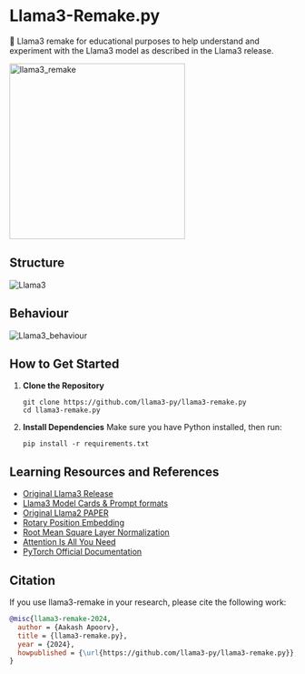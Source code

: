 # Llama3-Remake.py
🚀 Llama3 remake for educational purposes to help understand and experiment with the Llama3 model as described in the Llama3 release.

<img width="309" alt="llama3_remake" src="https://github.com/llama3-py/llama3-remake.py/assets/5700430/d494ce39-57af-4591-89a1-ec73e81843b2">


## Structure 

![Llama3](https://github.com/llama3-py/llama3-model.py/assets/5700430/c5cd7482-2fb8-4503-a6fa-57bc9ac8aad1)

## Behaviour 

![Llama3_behaviour](https://github.com/llama3-py/llama3-model.py/assets/5700430/377ba33b-186b-417d-aee6-fdb2c2738082)


## How to Get Started

1. **Clone the Repository**
   ```
   git clone https://github.com/llama3-py/llama3-remake.py
   cd llama3-remake.py
   ```

2. **Install Dependencies**
   Make sure you have Python installed, then run:
   ```
   pip install -r requirements.txt
   ```

   
## Learning Resources and References 

- [Original Llama3 Release](https://ai.meta.com/blog/meta-llama-3/)
- [Llama3 Model Cards & Prompt formats](https://llama.meta.com/docs/model-cards-and-prompt-formats)
- [Original Llama2 PAPER](https://arxiv.org/abs/2307.09288)
- [Rotary Position Embedding](https://arxiv.org/abs/2104.09864)
- [Root Mean Square Layer Normalization](https://arxiv.org/abs/1910.07467)
- [Attention Is All You Need](https://arxiv.org/abs/1706.03762)
- [PyTorch Official Documentation](https://pytorch.org/docs/stable/index.html)

## Citation

If you use llama3-remake in your research, please cite the following work:

```bibtex
@misc{llama3-remake-2024,
  author = {Aakash Apoorv},
  title = {llama3-remake.py},
  year = {2024},
  howpublished = {\url{https://github.com/llama3-py/llama3-remake.py}},
}
```
